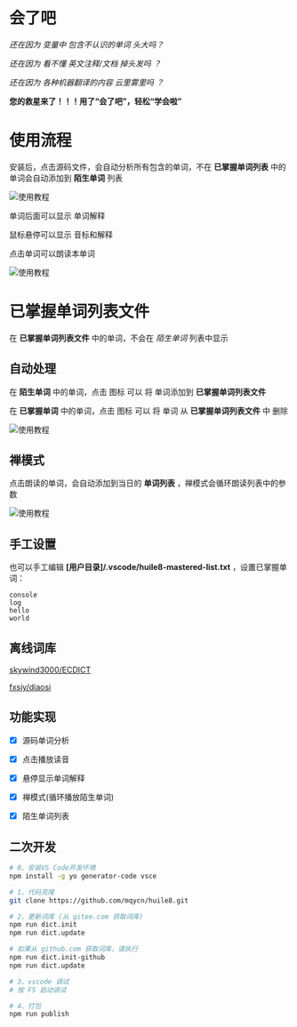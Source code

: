 # 会了吧

*还在因为 变量中 包含不认识的单词 头大吗？*

*还在因为 看不懂 英文注释/文档 掉头发吗 ？*

*还在因为 各种机器翻译的内容 云里雾里吗 ？*

**您的救星来了！！！用了“会了吧”，轻松“学会啦”**


# 使用流程

安装后，点击源码文件，会自动分析所有包含的单词，不在 **已掌握单词列表** 中的单词会自动添加到 **陌生单词** 列表

![使用教程](https://huile8.myw3.cn/static/help.gif)

单词后面可以显示 单词解释

鼠标悬停可以显示 音标和解释

点击单词可以朗读本单词

![使用教程](https://huile8.myw3.cn/static/tips.gif)

# 已掌握单词列表文件

在 **已掌握单词列表文件** 中的单词，不会在 *陌生单词* 列表中显示

## 自动处理

在 **陌生单词** 中的单词，点击 图标 可以 将 单词添加到 **已掌握单词列表文件**

在 **已掌握单词** 中的单词，点击 图标 可以 将 单词 从 **已掌握单词列表文件** 中 删除

![使用教程](https://huile8.myw3.cn/static/edit.gif)


## 禅模式

点击朗读的单词，会自动添加到当日的 **单词列表** ，禅模式会循环朗读列表中的参数

![使用教程](https://huile8.myw3.cn/static/chan.gif)

## 手工设置

也可以手工编辑 **[用户目录]/.vscode/huile8-mastered-list.txt** ，设置已掌握单词：

```text
console
log
hello
world
```



## 离线词库

[skywind3000/ECDICT](https://github.com/skywind3000/ECDICT)

[fxsjy/diaosi](https://github.com/fxsjy/diaosi)



## 功能实现

- [x] 源码单词分析
- [x] 点击播放读音
- [x] 悬停显示单词解释
- [x] 禅模式(循环播放陌生单词)
- [x] 陌生单词列表



## 二次开发

```bash
# 0、安装VS Code开发环境
npm install -g yo generator-code vsce

# 1、代码克隆
git clone https://github.com/mqycn/huile8.git

# 2、更新词库 (从 gitee.com 获取词库)
npm run dict.init
npm run dict.update

# 如果从 github.com 获取词库，请执行
npm run dict.init-github
npm run dict.update

# 3、vscode 调试
# 按 F5 启动调试

# 4、打包
npm run publish
```
